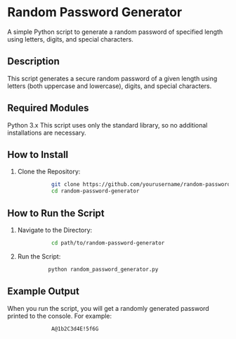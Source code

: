 # Random Password Generator
A simple Python script to generate a random password of specified length using letters, digits, and special characters.

## Description
This script generates a secure random password of a given length using letters (both uppercase and lowercase), digits, and special characters.

## Required Modules
Python 3.x
This script uses only the standard library, so no additional installations are necessary.

## How to Install
1. Clone the Repository:
```bash
              git clone https://github.com/yourusername/random-password-generator.git
              cd random-password-generator
```
## How to Run the Script
1. Navigate to the Directory:
```bash
              cd path/to/random-password-generator
```
2. Run the Script:
```bash
             python random_password_generator.py
```
## Example Output
When you run the script, you will get a randomly generated password printed to the console. For example:
```bash
              A@1b2C3d4E!5f6G
```